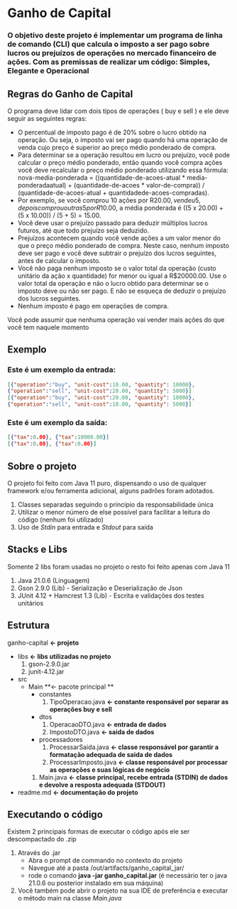 # Ganho de Capital

### O objetivo deste projeto é implementar um programa de linha de comando (CLI) que calcula o imposto a ser pago sobre lucros ou prejuízos de operações no mercado financeiro de ações. Com as premissas de realizar um código: Simples, Elegante e Operacional

## Regras do Ganho de Capital

O programa deve lidar com dois tipos de operações ( buy e sell ) e ele deve seguir as seguintes regras:

* O percentual de imposto pago é de 20% sobre o lucro obtido na operação. Ou seja, o imposto vai ser
  pago quando há uma operação de venda cujo preço é superior ao preço médio ponderado de compra.
* Para determinar se a operação resultou em lucro ou prejuízo, você pode calcular o preço médio
  ponderado, então quando você compra ações você deve recalcular o preço médio ponderado
  utilizando essa fórmula: nova-media-ponderada = ((quantidade-de-acoes-atual * media-ponderadaatual) + (quantidade-de-acoes * valor-de-compra)) / (quantidade-de-acoes-atual + quantidadede-acoes-compradas). 
* Por exemplo, se você comprou 10 ações por R$20.00, vendeu 5, depois
  comprou outras 5 por R$10.00, a média ponderada é ((5 x 20.00) + (5 x 10.00)) / (5 + 5) =
  15.00.
* Você deve usar o prejuízo passado para deduzir múltiplos lucros futuros, até que todo prejuízo seja
  deduzido.
* Prejuízos acontecem quando você vende ações a um valor menor do que o preço médio ponderado de
  compra. Neste caso, nenhum imposto deve ser pago e você deve subtrair o prejuízo dos lucros
  seguintes, antes de calcular o imposto.
* Você não paga nenhum imposto se o valor total da operação (custo unitário da ação x quantidade) for
  menor ou igual a R$20000.00. Use o valor total da operação e não o lucro obtido para determinar se o
  imposto deve ou não ser pago. E não se esqueça de deduzir o prejuízo dos lucros seguintes.
* Nenhum imposto é pago em operações de compra.

Você pode assumir que nenhuma operação vai vender mais ações do que você tem naquele momento

## Exemplo

### Este é um exemplo da entrada:
```json
[{"operation":"buy", "unit-cost":10.00, "quantity": 10000},
{"operation":"sell", "unit-cost":20.00, "quantity": 5000}]
[{"operation":"buy", "unit-cost":20.00, "quantity": 10000},
{"operation":"sell", "unit-cost":10.00, "quantity": 5000}]
```
### Este é um exemplo da saída:
```json
[{"tax":0.00}, {"tax":10000.00}]
[{"tax":0.00}, {"tax":0.00}]
```

## Sobre o projeto

O projeto foi feito com Java 11 puro, dispensando o uso de qualquer framework e/ou ferramenta adicional, alguns padrões foram adotados.

1. Classes separadas seguindo o principio da responsabilidade única
2. Utilizar o menor número de else possível para facilitar a leitura do código (nenhum foi utilizado)
3. Uso de *Stdin* para entrada e *Stdout* para saída

## Stacks e Libs

Somente 2 libs foram usadas no projeto o resto foi feito apenas com Java 11

1. Java 21.0.6 (Linguagem)
2. Gson 2.9.0 (Lib) - Serialização e Deserialização de Json
3. JUnit 4.12 + Hamcrest 1.3 (Lib) - Escrita e validações dos testes unitários

## Estrutura
ganho-capital **<- projeto**
* libs **<- libs utilizadas no projeto**
    1. gson-2.9.0.jar
    2. junit-4.12.jar
* src
    - Main **<- pacote principal **
        * constantes
            1. TipoOperacao.java **<- constante responsável por separar as operações buy e sell**
        * dtos
            1. OperacaoDTO.java **<- entrada de dados**
            2. ImpostoDTO.java **<- saida de dados**
        * processadores
            1. ProcessarSaida.java **<- classe responsável por garantir a formatação adequada de saida de dados**
            2. ProcessarImposto.java **<- classe responsável por processar as operações e suas lógicas de negócio**
        1. Main.java **<- classe principal, recebe entrada (STDIN) de dados e devolve a resposta adequada (STDOUT)**
* readme.md **<- documentação do projeto**

## Executando o código
Existem 2 principais formas de executar o código após ele ser descompactado do .zip

1. Através do .jar
    - Abra o prompt de commando no contexto do projeto
    - Navegue até a pasta /out/artifacts/ganho_capital_jar/
    - rode o comando **java -jar ganho_capital.jar** (é necessário ter o java 21.0.6 ou posterior instalado em sua máquina)
2. Você também pode abrir o projeto na sua IDE de preferência e executar o método main na classe *Main.java*
